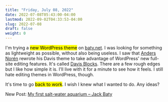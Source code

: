 ```yaml
---
title: "Friday, July 08, 2022"
date: 2022-07-08T05:43:00-04:00
lastmod: 2022-09-02T04:33:53-04:00
slug: 2022-07-08
draft: false
weight: 0
---
```


I'm trying a <mark>new WordPress theme</mark> on [baty.net](https://baty.net). I was looking for something as lightweight as possible, without also being useless. I saw that [Anders Norén](https://andersnoren.se/) rewrote his Davis theme to take advantage of WordPress' new full-site editing features. It's called [Davis Blocks](https://andersnoren.se/introducing-davis-blocks/). There are a few rough edges but I like how simple it is. I'll live with it for a minute to see how it feels. I still hate editing themes in WordPress, though.

It's time to go <mark>back to work</mark>. I wish I knew what I wanted to do. Any ideas?

New Post: [My first salt-water aquarium – Jack Baty](https://baty.net/2022/my-first-salt-water-aquarium/)

[//]: # "Exported with love from a post written in Org mode"
[//]: # "- https://github.com/kaushalmodi/ox-hugo"

